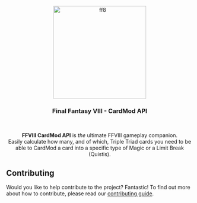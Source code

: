 <p align="center">
  <a href="https://github.com/iamnande/cardmod">
    <img src="https://i.redd.it/r9ut7rwt7hj41.jpg" width="250px" alt="ff8"/>
  </a>
</p>

<h3 align="center">Final Fantasy VIII - CardMod API</h3>

<br />

<p align="center">
    <b>FFVIII CardMod API</b> is <i>the</i> ultimate FFVIII gameplay companion.
    <br />
    Easily calculate how many, and of which, Triple Triad cards you need to be able to CardMod a card into a specific type of
    Magic or a Limit Break (Quistis).
</p>

## Contributing

Would you like to help contribute to the project? Fantastic! To find out more about how to contribute, please read our [contributing guide](/docs/CONTRIBUTING.md).
